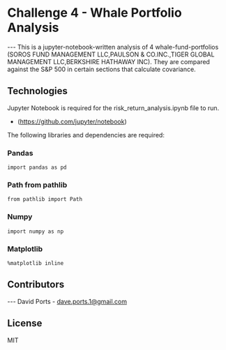 # Challenge 4 - Whale Portfolio Analysis

--- This is a jupyter-notebook-written analysis of 4 whale-fund-portfolios (SOROS FUND MANAGEMENT LLC,PAULSON & CO.INC.,TIGER GLOBAL MANAGEMENT LLC,BERKSHIRE HATHAWAY INC).  They are compared against the S&P 500 in certain sections that calculate covariance. 

## Technologies

Jupyter Notebook is required for the risk_return_analysis.ipynb file to run. 

* (https://github.com/jupyter/notebook)

The following libraries and dependencies are required:

### Pandas
```import pandas as pd```

### Path from pathlib
```from pathlib import Path```

### Numpy
```import numpy as np```

### Matplotlib
```%matplotlib inline```

## Contributors

--- David Ports - dave.ports.1@gmail.com

## License

MIT


